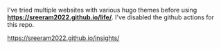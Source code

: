 I've tried multiple websites with various hugo themes before using **https://sreeram2022.github.io/life/**.
I've disabled the github actions for this repo.

https://sreeram2022.github.io/insights/
